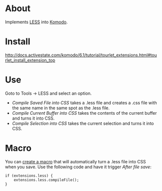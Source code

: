 # About

Implements [LESS](http://lesscss.org/) into [Komodo](http://www.activestate.com/komodo-ide). 

# Install

http://docs.activestate.com/komodo/6.1/tutorial/tourlet_extensions.html#tourlet_install_extension_top

# Use

Goto to Tools -> LESS and select an option.

* _Compile Saved File into CSS_ takes a .less file and creates a .css file with the same name in the same spot as the .less file.
* _Compile Current Buffer into CSS_ takes the contents of the current buffer and turns it into CSS.
* _Compile Selection into CSS_ takes the current selection and turns it into CSS.

# Macro

You can [create a macro](http://docs.activestate.com/komodo/6.1/macros.html#macros_top) that will automatically turn a .less file into CSS when you save. Use the following code and have it trigger _After file save_:

    if (extensions.less) {
        extensions.less.compileFile();
    }